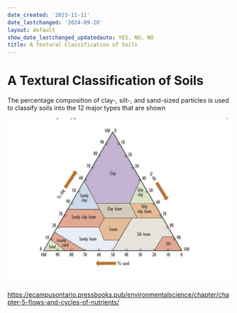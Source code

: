 ```yaml
---
date_created: '2023-11-11'
date_lastchanged: '2024-09-20'
layout: default
show_date_lastchanged_updatedauto: YES, NO, NO
title: A Textural Classification of Soils
---
```

# A Textural Classification of Soils

The percentage composition of clay-, silt-, and sand-sized particles is used to classify soils into the 12 major types that are shown

![](media/cleanshot_2023-11-10-at-19-20-03@2x.png)

https://ecampusontario.pressbooks.pub/environmentalscience/chapter/chapter-5-flows-and-cycles-of-nutrients/